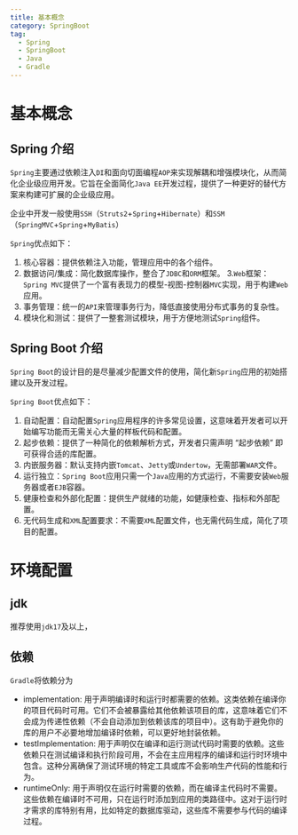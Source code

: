 ```yaml
---
title: 基本概念
category: SpringBoot
tag:
  - Spring
  - SpringBoot
  - Java
  - Gradle
---
```


# 基本概念

## Spring 介绍
`Spring`主要通过依赖注入`DI`和面向切面编程`AOP`来实现解耦和增强模块化，从而简化企业级应用开发。它旨在全面简化`Java EE`开发过程，提供了一种更好的替代方案来构建可扩展的企业级应用。

企业中开发一般使用`SSH`（`Struts2`+`Spring`+`Hibernate`）和`SSM`（`SpringMVC`+`Spring`+`MyBatis`）

`Spring`优点如下：
1. 核心容器：提供依赖注入功能，管理应用中的各个组件。
2. 数据访问/集成：简化数据库操作，整合了`JDBC`和`ORM`框架。
3.`Web`框架：`Spring MVC`提供了一个富有表现力的模型-视图-控制器`MVC`实现，用于构建`Web`应用。
4. 事务管理：统一的`API`来管理事务行为，降低直接使用分布式事务的复杂性。
5. 模块化和测试：提供了一整套测试模块，用于方便地测试`Spring`组件。

## Spring Boot 介绍
`Spring Boot`的设计目的是尽量减少配置文件的使用，简化新`Spring`应用的初始搭建以及开发过程。

`Spring Boot`优点如下：
1. 自动配置：自动配置`Spring`应用程序的许多常见设置，这意味着开发者可以开始编写功能而无需关心大量的样板代码和配置。
2. 起步依赖：提供了一种简化的依赖解析方式，开发者只需声明 “起步依赖” 即可获得合适的库配置。
3. 内嵌服务器：默认支持内嵌`Tomcat`、`Jetty`或`Undertow`，无需部署`WAR`文件。
4. 运行独立：`Spring Boot`应用只需一个`Java`应用的方式运行，不需要安装`Web`服务器或者`EJB`容器。
5. 健康检查和外部化配置：提供生产就绪的功能，如健康检查、指标和外部配置。
6. 无代码生成和`XML`配置要求：不需要`XML`配置文件，也无需代码生成，简化了项目的配置。

# 环境配置

## jdk
推荐使用`jdk17`及以上，

## 依赖
`Gradle`将依赖分为
* implementation: 用于声明编译时和运行时都需要的依赖。这类依赖在编译你的项目代码时可用。它们不会被暴露给其他依赖该项目的库，这意味着它们不会成为传递性依赖（不会自动添加到依赖该库的项目中）。这有助于避免你的库的用户不必要地增加编译时依赖，可以更好地封装依赖。
* testImplementation: 用于声明仅在编译和运行测试代码时需要的依赖。这些依赖只在测试编译和执行阶段可用，不会在主应用程序的编译和运行时环境中包含。这种分离确保了测试环境的特定工具或库不会影响生产代码的性能和行为。
* runtimeOnly: 用于声明仅在运行时需要的依赖，而在编译主代码时不需要。这些依赖在编译时不可用，只在运行时添加到应用的类路径中。这对于运行时才需求的库特别有用，比如特定的数据库驱动，这些库不需要参与代码的编译过程。
